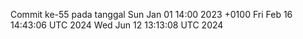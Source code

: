 Commit ke-55 pada tanggal Sun Jan 01 14:00 2023 +0100
Fri Feb 16 14:43:06 UTC 2024
Wed Jun 12 13:13:08 UTC 2024
